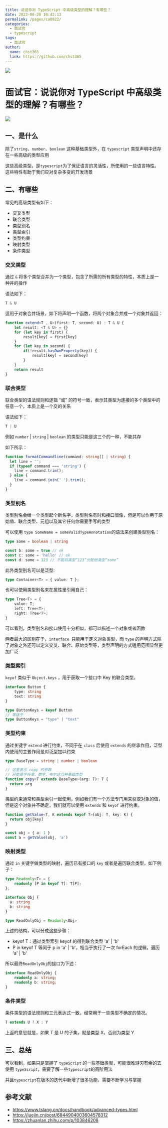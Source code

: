 ```yaml
---
title: 说说你对 TypeScript 中高级类型的理解？有哪些？
date: 2023-06-28 16:42:13
permalink: /pages/ca0922/
categories: 
  - 面试官
  - typescript
tags: 
  - 面试官
author: 
  name: chst365
  link: https://github.com/chst365
---
```

![](https://cdn.jsdelivr.net/gh/chst365/bolgImgs/imgs/topImgs/95.jpg)
# 面试官：说说你对 TypeScript 中高级类型的理解？有哪些？

 ![](https://static.vue-js.com/bda521e0-1065-11ec-8e64-91fdec0f05a1.png)

## 一、是什么

除了`string`、`number`、`boolean` 这种基础类型外，在 `typescript` 类型声明中还存在一些高级的类型应用

这些高级类型，是`typescript`为了保证语言的灵活性，所使用的一些语言特性。这些特性有助于我们应对复杂多变的开发场景

## 二、有哪些

常见的高级类型有如下：

- 交叉类型
- 联合类型
- 类型别名
- 类型索引
- 类型约束
- 映射类型
- 条件类型


### 交叉类型

通过 `&` 将多个类型合并为一个类型，包含了所需的所有类型的特性，本质上是一种并的操作

语法如下：

```ts
T & U
```

适用于对象合并场景，如下将声明一个函数，将两个对象合并成一个对象并返回：

```ts
function extend<T , U>(first: T, second: U) : T & U {
    let result: <T & U> = {}
    for (let key in first) {
        result[key] = first[key]
    }
    for (let key in second) {
        if(!result.hasOwnProperty(key)) {
            result[key] = second[key]
        }
    }
    return result
}
```





### 联合类型

联合类型的语法规则和逻辑 “或” 的符号一致，表示其类型为连接的多个类型中的任意一个，本质上是一个交的关系

语法如下：

```ts
T | U
```

例如 `number` | `string` | `boolean` 的类型只能是这三个的一种，不能共存

如下所示：

```ts
function formatCommandline(command: string[] | string) {
  let line = '';
  if (typeof command === 'string') {
    line = command.trim();
  } else {
    line = command.join(' ').trim();
  }
}
```



### 类型别名

类型别名会给一个类型起个新名字，类型别名有时和接口很像，但是可以作用于原始值、联合类型、元组以及其它任何你需要手写的类型

可以使用 `type SomeName = someValidTypeAnnotation`的语法来创建类型别名：

```ts
type some = boolean | string

const b: some = true // ok
const c: some = 'hello' // ok
const d: some = 123 // 不能将类型“123”分配给类型“some”
```

此外类型别名可以是泛型:

```ts
type Container<T> = { value: T };
```

也可以使用类型别名来在属性里引用自己：

```ts
type Tree<T> = {
    value: T;
    left: Tree<T>;
    right: Tree<T>;
}
```

可以看到，类型别名和接口使用十分相似，都可以描述一个对象或者函数

两者最大的区别在于，`interface `只能用于定义对象类型，而 `type` 的声明方式除了对象之外还可以定义交叉、联合、原始类型等，类型声明的方式适用范围显然更加广泛





### 类型索引

`keyof` 类似于 `Object.keys` ，用于获取一个接口中 Key 的联合类型。

```ts
interface Button {
    type: string
    text: string
}

type ButtonKeys = keyof Button
// 等效于
type ButtonKeys = "type" | "text"
```





### 类型约束

通过关键字 `extend` 进行约束，不同于在 `class` 后使用 `extends` 的继承作用，泛型内使用的主要作用是对泛型加以约束

```ts
type BaseType = string | number | boolean

// 这里表示 copy 的参数
// 只能是字符串、数字、布尔这几种基础类型
function copy<T extends BaseType>(arg: T): T {
  return arg
}
```

类型约束通常和类型索引一起使用，例如我们有一个方法专门用来获取对象的值，但是这个对象并不确定，我们就可以使用 `extends` 和 `keyof` 进行约束。

```ts
function getValue<T, K extends keyof T>(obj: T, key: K) {
  return obj[key]
}

const obj = { a: 1 }
const a = getValue(obj, 'a')
```



### 映射类型

通过 `in` 关键字做类型的映射，遍历已有接口的 `key` 或者是遍历联合类型，如下例子：

```ts
type Readonly<T> = {
    readonly [P in keyof T]: T[P];
};

interface Obj {
  a: string
  b: string
}

type ReadOnlyObj = Readonly<Obj>
```

上述的结构，可以分成这些步骤：

- keyof T：通过类型索引 keyof 的得到联合类型 'a' | 'b'
- P in keyof T 等同于 p in 'a' | 'b'，相当于执行了一次 forEach 的逻辑，遍历 'a' | 'b'

所以最终`ReadOnlyObj`的接口为下述：

```ts
interface ReadOnlyObj {
    readonly a: string;
    readonly b: string;
}
```



### 条件类型

条件类型的语法规则和三元表达式一致，经常用于一些类型不确定的情况。

```ts
T extends U ? X : Y
```

上面的意思就是，如果 T 是 U 的子集，就是类型 X，否则为类型 Y



## 三、总结

可以看到，如果只是掌握了 `typeScript` 的一些基础类型，可能很难游刃有余的去使用 `typeScript`，需要了解一些`typescript`的高阶用法

并且`typescript`在版本的迭代中新增了很多功能，需要不断学习与掌握



## 参考文献

- https://www.tslang.cn/docs/handbook/advanced-types.html
- https://juejin.cn/post/6844904003604578312
- https://zhuanlan.zhihu.com/p/103846208